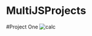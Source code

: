 # MultiJSProjects
#Project One 
![calc](https://github.com/LuaiObaid/MultiJSProjects/assets/73743364/8959fcf9-2a39-47e2-94d7-079628d2ddab)
